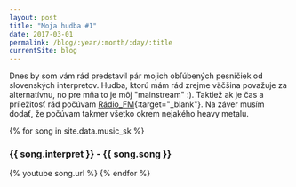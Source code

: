 ```yaml
---
layout: post
title: "Moja hudba #1"
date: 2017-03-01
permalink: /blog/:year/:month/:day/:title
currentSite: blog
---
```


Dnes by som vám rád predstavil pár mojich obľúbených pesničiek od slovenských interpretov. Hudba, ktorú mám rád zrejme väčšina považuje za alternatívnu, no pre mňa to je môj "mainstream" :). Taktiež ak je čas a príležitosť rád počúvam [Rádio_FM](http://fm.rtvs.sk/){:target="_blank"}. Na záver musím dodať, že počúvam takmer všetko okrem nejakého heavy metalu.

{% for song in site.data.music_sk %}
   <h3>{{ song.interpret }} - {{ song.song }}</h3>
   {% youtube song.url %}
{% endfor %}
